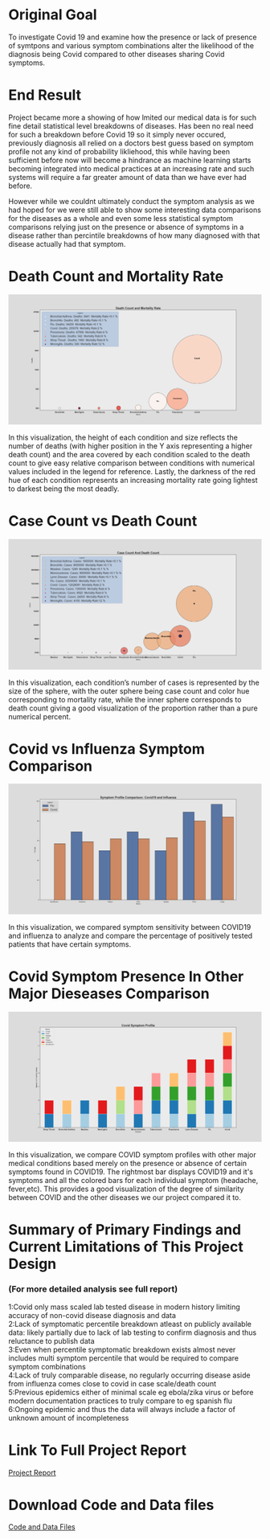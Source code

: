 
# Original Goal
To investigate Covid 19 and examine how the presence or lack of presence of symtpons and various symptom combinations alter the likelihood of the diagnosis being Covid compared to other diseases sharing Covid symptoms.

# End Result
Project became more a showing of how lmited our medical data is for such fine detail statistical level breakdowns of diseases. Has been no real need for such a breakdown before Covid 19 so it simply never occured, previously diagnosis all relied on a doctors best guess based on symptom profile not any kind of probability likliehood, this while having been sufficient before now will become a hindrance as machine learning starts becoming integrated into medical practices at an increasing rate and such systems will require a far greater amount of data than we have ever had before.

However while we couldnt ultimately conduct the symptom analysis as we had hoped for we were still able to show some interesting data comparisons for the diseases as a whole and even some less statistical symptom comparisons relying just on the presence or absence of symptoms in a disease rather than percintile breakdowns of how many diagnosed with that disease actually had that symptom.

# Death Count and Mortality Rate
![Death Count and Mortality Rate](MortalityRate.png)<br/>

In this visualization, the height of each condition and size reflects the number of deaths (with higher position in the Y axis representing a higher death count) and the area covered by each condition scaled to the death count to give easy relative comparison between conditions with numerical values included in the legend for reference. Lastly, the darkness of the red hue of  each condition represents an increasing mortality rate going lightest to darkest being the most deadly. 


# Case Count vs Death Count
![Case Count vs Death Count](DeathCount.png)<br/>

In this visualization, each condition’s number of cases is represented by the size of the sphere, with the outer sphere being case count and color hue corresponding to mortality rate, while the inner sphere corresponds to death count giving a good visualization of the proportion rather than a pure numerical percent. 

# Covid vs Influenza Symptom Comparison
![Covid vs Influenza Symptom Comparison](CovidProfileSort.png)<br/>

In this visualization, we compared symptom sensitivity between COVID19 and influenza to analyze and compare the percentage of positively tested patients that have certain symptoms.

# Covid Symptom Presence In Other Major Dieseases Comparison
![Covid Symptom Presence In Other Major Dieseases Comparison](Figure_2.png)<br/>

In this visualization, we compare COVID symptom profiles with other major medical conditions based merely on the presence or absence of certain symptoms found in COVID19. The rightmost bar displays COVID19 and it's symptoms and all the colored bars for each individual symptom (headache, fever,etc). This provides a good visualization of the degree of similarity between COVID and the other diseases we our project compared it to. 


# Summary of Primary Findings and Current Limitations of This Project Design
### (For more detailed analysis see full report)
1:Covid only mass scaled lab tested disease in modern history limiting accuracy of non-covid disease diagnosis and data<br/>
2:Lack of symptomatic percentile breakdown atleast on publicly available data: likely partially due to lack of lab testing to confirm diagnosis and thus reluctance to publish data<br/>
3:Even when percentile symptomatic breakdown exists almost never includes multi symptom percentile that would be required to compare symptom combinations<br/>
4:Lack of truly comparable disease, no regularly occurring disease aside from influenza comes close to covid in case scale/death count<br/>
5:Previous epidemics either of minimal scale eg ebola/zika virus or before modern documentation practices to truly compare to eg spanish flu<br/>
6:Ongoing epidemic and thus the data will always include a factor of unknown amount of incompleteness<br/>

# Link To Full Project Report
[Project Report](Data%20Vis%20Final%20Project%20Report.pdf)<br/>
# Download Code and Data files
[Code and Data Files](CovidSympt.zip)<br/>
